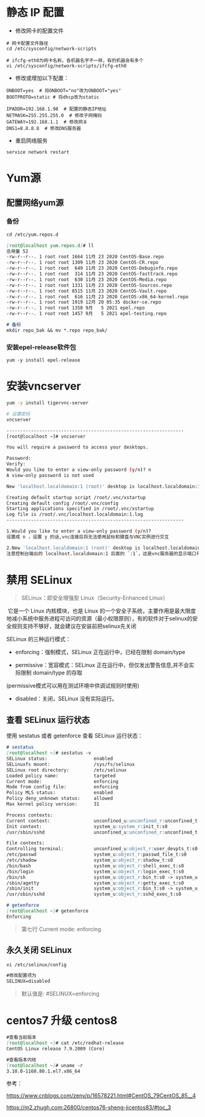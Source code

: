 

# 静态 IP 配置
- 修改网卡的配置文件
```shell
# 网卡配置文件路径
cd /etc/sysconfig/network-scripts

# ifcfg-eth0为网卡名称，各机器名字不一样，有的机器会有多个
vi /etc/sysconfig/network-scripts/ifcfg-eth0 
```

- 修改或增加以下配置：

```shell 
ONBOOT=yes  # 将ONBOOT="no"改为ONBOOT="yes"
BOOTPROTO=static # 将dhcp改为static

IPADDR=192.168.1.98  # 配置的静态IP地址
NETMASK=255.255.255.0  # 修改子网掩码
GATEWAY=192.168.1.1  # 修改网关
DNS1=8.8.8.8  # 修改DNS服务器

```

- 重启网络服务
```shell
service network restart 
```



# Yum源

## 配置网络yum源

### 备份

```markdown
cd /etc/yum.repos.d

[root@localhost yum.repos.d]# ll
总用量 52
-rw-r--r--. 1 root root 1664 11月 23 2020 CentOS-Base.repo
-rw-r--r--. 1 root root 1309 11月 23 2020 CentOS-CR.repo
-rw-r--r--. 1 root root  649 11月 23 2020 CentOS-Debuginfo.repo
-rw-r--r--. 1 root root  314 11月 23 2020 CentOS-fasttrack.repo
-rw-r--r--. 1 root root  630 11月 23 2020 CentOS-Media.repo
-rw-r--r--. 1 root root 1331 11月 23 2020 CentOS-Sources.repo
-rw-r--r--. 1 root root 8515 11月 23 2020 CentOS-Vault.repo
-rw-r--r--. 1 root root  616 11月 23 2020 CentOS-x86_64-kernel.repo
-rw-r--r--. 1 root root 1919 12月 20 05:35 docker-ce.repo
-rw-r--r--. 1 root root 1358 9月   5 2021 epel.repo
-rw-r--r--. 1 root root 1457 9月   5 2021 epel-testing.repo

# 备份
mkdir repo_bak && mv *.repo repo_bak/ 
```


### 安装epel-release软件包

```shell
yum -y install epel-release
```

# 安装vncserver
```bash
yum -y install tigervnc-server

# 设置密码
vncserver

-----------------------------------------------------------------
[root@localhost ~]# vncserver

You will require a password to access your desktops.

Password:
Verify:
Would you like to enter a view-only password (y/n)? n
A view-only password is not used

New 'localhost.localdomain:1 (root)' desktop is localhost.localdomain:1

Creating default startup script /root/.vnc/xstartup
Creating default config /root/.vnc/config
Starting applications specified in /root/.vnc/xstartup
Log file is /root/.vnc/localhost.localdomain:1.log
-----------------------------------------------------------------

1.Would you like to enter a view-only password (y/n)? 
设置成 n ，设置 y 的话,vnc连接后将无法使用鼠标和键盘与VNC实例进行交互

2.New 'localhost.localdomain:1 (root)' desktop is localhost.localdomain:1
注意控制台输出的 localhost.localdomain:1 后面的 `:1`，这是vnc服务器的显示端口号。vnc服务器将会监听TCP端口`5901`，即5900 + 1。
```

# 禁用 SELinux 

>  SELinux：即安全增强型 Linux（Security-Enhanced Linux）

​		它是一个 Linux 内核模块，也是 Linux 的一个安全子系统，主要作用是最大限度地减小系统中服务进程可访问的资源（最小权限原则），有的软件对于selinux的安全规则支持不够好，就会建议在安装前把selinux先关闭

SELinux  的三种运行模式：

- enforcing：强制模式，SELinux 正在运行中，已经在限制 domain/type

- permissive：宽容模式：SELinux 正在运行中，但仅发出警告信息,并不会实际限制 domain/type 的存取

(permissive模式可以用在测试环境中供调试规则时使用)

- disabled：关闭，SELinux 没有实际运行。

## 查看 SELinux 运行状态

使用 sestatus 或者 getenforce 查看 SELinux 运行状态：

```markdown
# sestatus
[root@localhost ~]# sestatus -v
SELinux status:                 enabled
SELinuxfs mount:                /sys/fs/selinux
SELinux root directory:         /etc/selinux
Loaded policy name:             targeted
Current mode:                   enforcing
Mode from config file:          enforcing
Policy MLS status:              enabled
Policy deny_unknown status:     allowed
Max kernel policy version:      31

Process contexts:
Current context:                unconfined_u:unconfined_r:unconfined_t:s0-s0:c0.c1023
Init context:                   system_u:system_r:init_t:s0
/usr/sbin/sshd                  unconfined_u:unconfined_r:unconfined_t:s0-s0:c0.c1023

File contexts:
Controlling terminal:           unconfined_u:object_r:user_devpts_t:s0
/etc/passwd                     system_u:object_r:passwd_file_t:s0
/etc/shadow                     system_u:object_r:shadow_t:s0
/bin/bash                       system_u:object_r:shell_exec_t:s0
/bin/login                      system_u:object_r:login_exec_t:s0
/bin/sh                         system_u:object_r:bin_t:s0 -> system_u:object_r:shell_exec_t:s0
/sbin/agetty                    system_u:object_r:getty_exec_t:s0
/sbin/init                      system_u:object_r:bin_t:s0 -> system_u:object_r:init_exec_t:s0
/usr/sbin/sshd                  system_u:object_r:sshd_exec_t:s0

# getenforce
[root@localhost ~]# getenforce
Enforcing
```

>第七行  Current mode:          enforcing

## 永久关闭 SELinux 

```markdown
vi /etc/selinux/config 

#修改配置项为
SELINUX=disabled
```

> 默认值是: #SELINUX=enforcing



# centos7 升级 centos8

```markdown
#查看当前版本
[root@localhost ~]# cat /etc/redhat-release
CentOS Linux release 7.9.2009 (Core)

#查看版本内核
[root@localhost ~]# uname -r
3.10.0-1160.80.1.el7.x86_64
```

参考：

https://www.cnblogs.com/zeny/p/16578221.html#CentOS_79CentOS_85__4

https://m2.zhugh.com:26800/centos76-sheng-jicentos83/#toc_3
